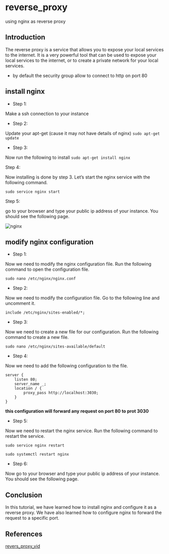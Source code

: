 # reverse_proxy

using nginx as reverse proxy

## Introduction

The reverse proxy is a service that allows you to expose your local services to the internet. It is a very powerful tool that can be used to expose your local services to the internet, or to create a private network for your local services.

+ by default the security group allow to connect to http on port 80 



## install nginx


+ Step 1:

Make a ssh connection to your instance

+ Step 2:

Update your apt-get (cause it may not have details of nginx) `sudo apt-get update`

+ Step 3:

Now run the following to install `sudo apt-get install nginx`

Step 4:

Now installing is done by step 3. Let’s start the nginx service with the following command.

`sudo service nginx start`

Step 5:

go to your browser and type your public ip address of your instance. You should see the following page.

![nginx]()


## modify nginx configuration

+ Step 1:

Now we need to modify the nginx configuration file. Run the following command to open the configuration file.

`sudo nano /etc/nginx/nginx.conf`

+ Step 2:

Now we need to modify the configuration file. Go to the following line and uncomment it.

`include /etc/nginx/sites-enabled/*;`

+ Step 3:

Now we need to create a new file for our configuration. Run the following command to create a new file.

`sudo nano /etc/nginx/sites-available/default`

+ Step 4:

Now we need to add the following configuration to the file.

```
server {
    listen 80;
    server_name _;
    location / {
        proxy_pass http://localhost:3030;
    }
}
```

**this configuration will forward any request on port 80 to prot 3030** 


+ Step 5:

Now we need to restart the nginx service. Run the following command to restart the service.

`sudo service nginx restart`

`sudo systemctl restart nginx`

+ Step 6:

Now go to your browser and type your public ip address of your instance. You should see the following page.


## Conclusion

In this tutorial, we have learned how to install nginx and configure it as a reverse proxy. We have also learned how to configure nginx to forward the request to a specific port.

## References

[revers_proxy_vid](https://www.youtube.com/watch?v=_EBARqreeao)
